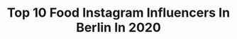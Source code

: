 ---
title: Top 10 Food Instagram Influencers In Berlin In 2020
description: >-
  Find top food Instagram influencers in Berlin in 2020. Most popular hashtags: #berlin #berlinfood #berlinfoodie #food.
platform: Instagram
hits: 237
text_top: Identify the most popular Instagram profiles on inBeat.
text_bottom: inBeat holds 237 Instagram influencers like this in Berlin, Germany for you to pitch.
profiles:
  - username: "lila_largo"
    fullname: >-
      
    bio: >-
      📍030-an der Spree 💫Serendipität ❤️Skincare|Food|Berlin|Creativity 💼Professional Dog Stalker 🩺Post-Covid and migraine fighter 💌lilalipstick@yahoo.com
    location: "Germany"
    followers: 14213
    engagement: 380
    commentsToLikes: 0.092317
    id: ckap4yrn39eto0i78jq0gp46c
    verified: false
    hashtags: "#berlin, #naturally, #marykaydeutschland, #mithocha"
  - username: "healthymealsberlin"
    fullname: >-
      Healthy Meals Berlin
    bio: >-
      Healthy Meals with Calorie Count. Cleaneating / Fitnessfood / Mealplans Healthy Restaurants Berlin Healthy Meals Berlin Healthy Food Berlin
    location: "Germany"
    followers: 79211
    engagement: 303
    commentsToLikes: 0.017671
    id: ck0tvwbp3d2kr0i19io5gmwvb
    verified: false
    hashtags: ""
  - username: "foodistisch"
    fullname: >-
      Berlin Foodie 🇩🇪🇻🇳
    bio: >-
      🍔 Berlin food 💸 6€ WOLT app discount code: FOODISTISCH ©️ Photos by me 🥘My Recipe Blog:
    location: "Germany"
    followers: 7311
    engagement: 530
    commentsToLikes: 0.205822
    id: ck5ch7rmgq99x0i11thtdnstq
    verified: false
    hashtags: "#calorista, #berlin, #milktea, #berlinfoodie"
  - username: "foodtasterberlin"
    fullname: >-
      FOODTASTER
    bio: >-
      Posting only DELICIOUS food! 📍Berlin & around the world 🌍 📸©️Pictures by us 📲 Email for collab. 💻 Social Media, Photography & Content Creation #food
    location: "Germany"
    followers: 9553
    engagement: 438
    commentsToLikes: 0.254929
    id: ck5hkxddhj75e0i11tnuilzi6
    verified: false
    hashtags: "#asian, #fitnessfood, #berlinfood, #berlinfoodguide"
  - username: "daniel_fehlow"
    fullname: >-
      Daniel Fehlow
    bio: >-
      🎥 Schauspieler 📍 Berlin 📧 Kontakt: ben.niemann@danielfehlow.de
    location: "Germany"
    followers: 141747
    engagement: 336
    commentsToLikes: 0.016648
    id: ck5zpmky2sxhk0i14i8fzbyd7
    verified: true
    hashtags: "#berlin, #gastronomie, #danielfehlow, #herz10"
  - username: "sarahshithappens"
    fullname: >-
      SarahShitHappens
    bio: >-
      26 𝐲.𝐨. 𝐀𝐧𝐢𝐦𝐚𝐥 𝐥𝐨𝐯𝐞𝐫 🦊🐣 𝐢𝐧 𝐄𝐝𝐮𝐜𝐚𝐭𝐢𝐨𝐧 𝐌𝐞𝐬𝐬𝐚𝐠𝐞 𝐦𝐞 𝐟𝐨𝐫 𝐒𝐡𝐨𝐨𝐭𝐢𝐧𝐠𝐬 𝐨𝐫 𝐏𝐫𝐨𝐦𝐨𝐭𝐢𝐨𝐧𝐬📥
    location: "Germany"
    followers: 43648
    engagement: 361
    commentsToLikes: 0.013786
    id: ck8tdae5u2js30j785leevarc
    verified: false
    hashtags: "#lashes, #girlwithtattoos, #nudelips, #scenegirl"
  - username: "lisakueppers"
    fullname: >-
      Lisa Küppers 👸🏼
    bio: >-
      I act, I sing🎭🎤🎥 ⚽️ 📍 Köln ✨ 21 📧 lisa.kueppers@vybebrothers.com . Impressum:
    location: "Germany"
    followers: 802084
    engagement: 414
    commentsToLikes: 0.004837
    id: ck15uxkqrozc00i19gas3nois
    verified: false
    hashtags: "#oldone, #missit, #throwback, #happy"
  - username: "lars_likes_food"
    fullname: >-
      Lars
    bio: >-
      🔅Dortmund - Germany 🍔 foodblog 🐟 pescetarian; 🧀 vegetarian; 🥬 vegan 💰 non profit - just cooking 👨🏼 a bit of my life . #foodblogger
    location: "Germany"
    followers: 4307
    engagement: 763
    commentsToLikes: 0.126159
    id: ck0vuyibemq8p0i19il4pqyhr
    verified: false
    hashtags: "#tomate, #healthyfood, #nudeln, #veggiefood"
  - username: "gastroberlin"
    fullname: >-
      Food In Berlin
    bio: >-
      🔹Love and hunger rule the world ❗️ 🔸Restaurant reviews in Berlin 🇩🇪 🔹Only personal opinion 💬 📸: DM for Social Media Management & Photography
    location: "Germany"
    followers: 19470
    engagement: 246
    commentsToLikes: 0.136592
    id: ck55nhghr684v0i11vn4i1p3b
    verified: false
    hashtags: "#organic, #foodist, #berlinmitte, #foodblogger"
  - username: "itzeline"
    fullname: >-
      FASHION | INSPO | LIFESTYLE
    bio: >-
      ✲ Hi! Denise, 25 | Host, Fernstudentin & Content Creator ⌲ Fashion, Beauty, Food & Motivations -Tipps ◎ Berlin | ✉︎ditzeline@web.de ↡ shop my presets
    location: "Germany"
    followers: 19447
    engagement: 213
    commentsToLikes: 0.130299
    id: ck6tr15byw7ne0j7188pk7jal
    verified: false
    hashtags: "#torismicommunity, #motivationalquotes, #hairsandstyles, #love"
---
